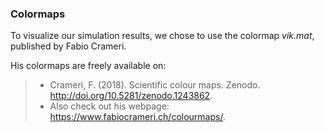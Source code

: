 ### Colormaps

To visualize our simulation results, we chose to use the colormap *vik.mat*, published by Fabio Crameri. 

His colormaps are freely available on:  
> - Crameri, F. (2018). Scientific colour maps. Zenodo. http://doi.org/10.5281/zenodo.1243862. 
> - Also check out his webpage: https://www.fabiocrameri.ch/colourmaps/. 